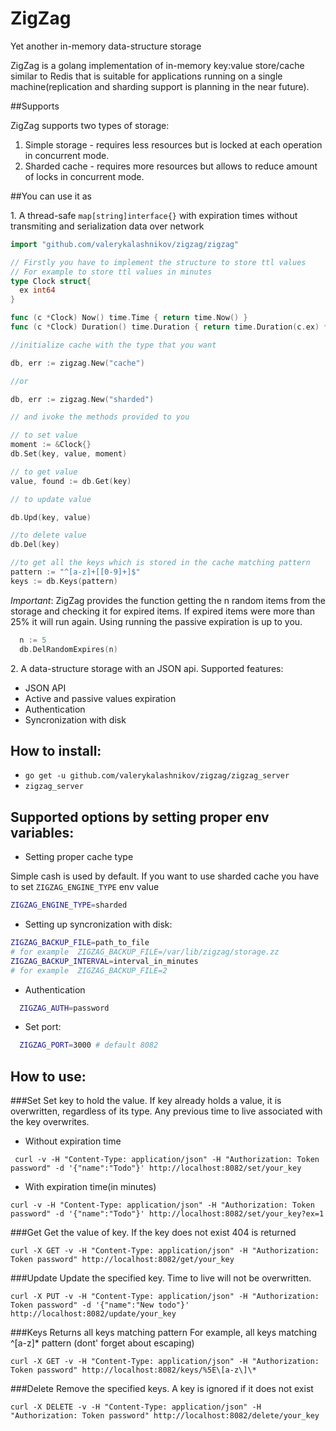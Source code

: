 # ZigZag
Yet another in-memory data-structure storage

ZigZag is a golang implementation of in-memory key:value store/cache similar to Redis that is suitable for applications running on a single machine(replication and sharding support is planning in the near future).

##Supports

ZigZag supports two types of storage:

1. Simple storage - requires less resources but is locked at each operation in concurrent mode.
2. Sharded cache - requires more resources but allows to reduce amount of locks in concurrent mode.

##You can use it as

1\. A thread-safe ```map[string]interface{}``` with expiration times without transmiting and serialization data over network
~~~go
import "github.com/valerykalashnikov/zigzag/zigzag"

// Firstly you have to implement the structure to store ttl values
// For example to store ttl values in minutes
type Clock struct{
  ex int64
}

func (c *Clock) Now() time.Time { return time.Now() }
func (c *Clock) Duration() time.Duration { return time.Duration(c.ex) * time.Minute }

//initialize cache with the type that you want

db, err := zigzag.New("cache")

//or

db, err := zigzag.New("sharded")

// and ivoke the methods provided to you

// to set value
moment := &Clock{}
db.Set(key, value, moment)

// to get value
value, found := db.Get(key)

// to update value

db.Upd(key, value)

//to delete value
db.Del(key)

//to get all the keys which is stored in the cache matching pattern
pattern := "^[a-z]+[[0-9]+]$"
keys := db.Keys(pattern)
~~~

*Important*: ZigZag provides the function getting the n random items from the storage and checking it for expired items.
If expired items were more than 25% it will run again.
Using running the passive expiration is up to you.
~~~go
  n := 5
  db.DelRandomExpires(n)
~~~

2\. A data-structure storage with an JSON api.
  Supported features:
  * JSON API
  * Active and passive values expiration
  * Authentication
  * Syncronization with disk

## How to install:
* ```go get -u github.com/valerykalashnikov/zigzag/zigzag_server```
* ```zigzag_server```


## Supported options by setting proper env variables:

* Setting proper cache type

Simple cash is used by default. If you want to use sharded cache you have to set ```ZIGZAG_ENGINE_TYPE``` env value
~~~bash
ZIGZAG_ENGINE_TYPE=sharded
~~~

* Setting up syncronization with disk:
~~~bash
ZIGZAG_BACKUP_FILE=path_to_file
# for example  ZIGZAG_BACKUP_FILE=/var/lib/zigzag/storage.zz
ZIGZAG_BACKUP_INTERVAL=interval_in_minutes
# for example  ZIGZAG_BACKUP_FILE=2
~~~

* Authentication
~~~bash
  ZIGZAG_AUTH=password
~~~
* Set port:
~~~bash
  ZIGZAG_PORT=3000 # default 8082
~~~


## How to use:

###Set
Set key to hold the value. If key already holds a value, it is overwritten, regardless of its type. Any previous time to live associated with the key overwrites.

* Without expiration time

``` curl -v -H "Content-Type: application/json" -H "Authorization: Token password" -d '{"name":"Todo"}' http://localhost:8082/set/your_key```

* With expiration time(in minutes)

``` curl -v -H "Content-Type: application/json" -H "Authorization: Token password" -d '{"name":"Todo"}' http://localhost:8082/set/your_key?ex=1 ```

###Get
Get the value of key. If the key does not exist 404 is returned

```curl -X GET -v -H "Content-Type: application/json" -H "Authorization: Token password" http://localhost:8082/get/your_key```


###Update
Update the specified key. Time to live will not be overwritten.

```curl -X PUT -v -H "Content-Type: application/json" -H "Authorization: Token password" -d '{"name":"New todo"}' http://localhost:8082/update/your_key```

###Keys
Returns all keys matching pattern
For example, all keys matching ^[a-z]* pattern (dont' forget about escaping)

```curl -X GET -v -H "Content-Type: application/json" -H "Authorization: Token password" http://localhost:8082/keys/%5E\[a-z\]\*```

###Delete
Remove the specified keys. A key is ignored if it does not exist

```curl -X DELETE -v -H "Content-Type: application/json" -H "Authorization: Token password" http://localhost:8082/delete/your_key```





